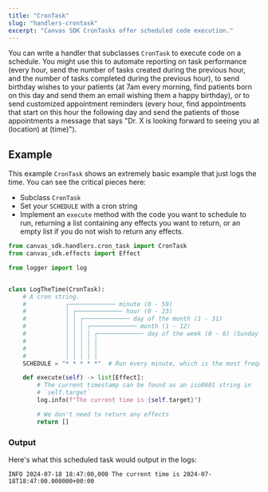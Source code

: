 ```yaml
---
title: "CronTask"
slug: "handlers-crontask"
excerpt: "Canvas SDK CronTasks offer scheduled code execution."
---
```


You can write a handler that subclasses `CronTask` to execute code on a
schedule. You might use this to automate reporting on task performance (every
hour, send the number of tasks created during the previous hour, and the
number of tasks completed during the previous hour), to send birthday wishes
to your patients (at 7am every morning, find patients born on this day and
send them an email wishing them a happy birthday), or to send customized
appointment reminders (every hour, find appointments that start on this hour
the following day and send the patients of those appointments a message that
says "Dr. X is looking forward to seeing you at (location) at (time)").

## Example

This example `CronTask` shows an extremely basic example that just logs the
time. You can see the critical pieces here:
- Subclass `CronTask`
- Set your `SCHEDULE` with a cron string
- Implement an `execute` method with the code you want to schedule to run,
  returning a list containing any effects you want to return, or an empty list
  if you do not wish to return any effects.

```python
from canvas_sdk.handlers.cron_task import CronTask
from canvas_sdk.effects import Effect

from logger import log


class LogTheTime(CronTask):
    # A cron string.
    #           ┌───────────── minute (0 - 59)
    #           │ ┌───────────── hour (0 - 23)
    #           │ │ ┌───────────── day of the month (1 - 31)
    #           │ │ │ ┌───────────── month (1 - 12)
    #           │ │ │ │ ┌───────────── day of the week (0 - 6) (Sunday to Saturday)
    #           │ │ │ │ │
    #           │ │ │ │ │
    #           │ │ │ │ │
    SCHEDULE = "* * * * *"  # Run every minute, which is the most frequently something can run.

    def execute(self) -> list[Effect]:
        # The current timestamp can be found as an iso8601 string in
        # `self.target`
        log.info(f"The current time is {self.target}")

        # We don't need to return any effects
        return []
```

### Output
Here's what this scheduled task would output in the logs:

`INFO 2024-07-18 18:47:00,000 The current time is 2024-07-18T18:47:00.000000+00:00`
